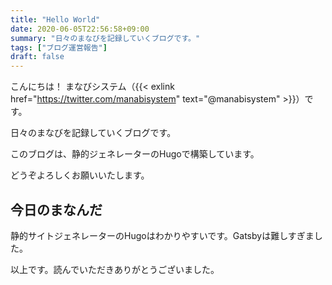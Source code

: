 ```yaml
---
title: "Hello World"
date: 2020-06-05T22:56:58+09:00
summary: "日々のまなびを記録していくブログです。"
tags: ["ブログ運営報告"]
draft: false
---
```


こんにちは！ まなびシステム（{{< exlink href="https://twitter.com/manabisystem" text="@manabisystem" >}}）です。

日々のまなびを記録していくブログです。

このブログは、静的ジェネレーターのHugoで構築しています。

どうぞよろしくお願いいたします。

## 今日のまなんだ

静的サイトジェネレーターのHugoはわかりやすいです。Gatsbyは難しすぎました。

以上です。読んでいただきありがとうございました。
